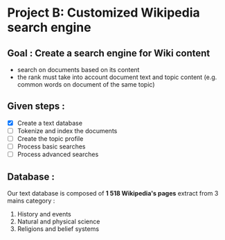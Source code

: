 # Project B: Customized Wikipedia search engine

## Goal : Create a search engine for Wiki content
- search on documents based on its content
- the rank must take into account document text and topic content (e.g. common words on document of the same topic)

## Given steps :
- [X] Create a text database
- [ ] Tokenize and index the documents
- [ ] Create the topic profile
- [ ] Process basic searches
- [ ] Process advanced searches

## Database :
Our text database is composed of **1 518 Wikipedia's pages** extract from 3 mains category :
1. History and events
2. Natural and physical science
3. Religions and belief systems